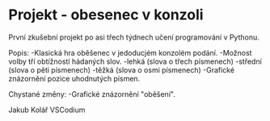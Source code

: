 # Projekt - obesenec v konzoli
 
 První zkušební projekt po asi třech týdnech učení programování v Pythonu.

 Popis:
 -Klasická hra oběšenec v jedoducjém konzolém podání.
 -Možnost volby tří obtížností hádaných slov.
    -lehká (slova o třech písmenech)
    -střední (slova o pěti písmenech)
    -těžká (slova o osmi písmenech)
 -Grafické znázornění pozice uhodnutých písmen.
 
 Chystané změny:
 -Grafické znázornění "oběšení".

Jakub Kolář
VSCodium

